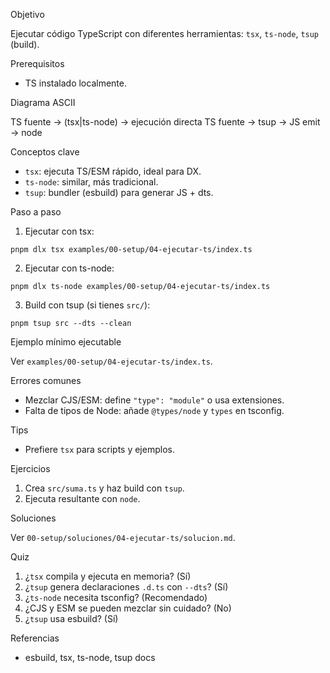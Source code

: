Objetivo

Ejecutar código TypeScript con diferentes herramientas: `tsx`, `ts-node`, `tsup` (build).

Prerequisitos

- TS instalado localmente.

Diagrama ASCII

TS fuente -> (tsx|ts-node) -> ejecución directa
TS fuente -> tsup -> JS emit -> node

Conceptos clave

- `tsx`: ejecuta TS/ESM rápido, ideal para DX.
- `ts-node`: similar, más tradicional.
- `tsup`: bundler (esbuild) para generar JS + dts.

Paso a paso

1) Ejecutar con tsx:
```
pnpm dlx tsx examples/00-setup/04-ejecutar-ts/index.ts
```
2) Ejecutar con ts-node:
```
pnpm dlx ts-node examples/00-setup/04-ejecutar-ts/index.ts
```
3) Build con tsup (si tienes `src/`):
```
pnpm tsup src --dts --clean
```

Ejemplo mínimo ejecutable

Ver `examples/00-setup/04-ejecutar-ts/index.ts`.

Errores comunes

- Mezclar CJS/ESM: define `"type": "module"` o usa extensiones.
- Falta de tipos de Node: añade `@types/node` y `types` en tsconfig.

Tips

- Prefiere `tsx` para scripts y ejemplos.

Ejercicios

1) Crea `src/suma.ts` y haz build con `tsup`.
2) Ejecuta resultante con `node`.

Soluciones

Ver `00-setup/soluciones/04-ejecutar-ts/solucion.md`.

Quiz

1) ¿`tsx` compila y ejecuta en memoria? (Sí)
2) ¿`tsup` genera declaraciones `.d.ts` con `--dts`? (Sí)
3) ¿`ts-node` necesita tsconfig? (Recomendado)
4) ¿CJS y ESM se pueden mezclar sin cuidado? (No)
5) ¿`tsup` usa esbuild? (Sí)

Referencias

- esbuild, tsx, ts-node, tsup docs
